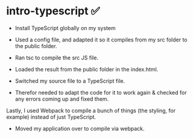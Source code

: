 # intro-typescript ✅

- Install TypeScript globally on my system

- Used a config file, and adapted it so it compiles from my src folder to the public folder. 
- Ran tsc to compile the src JS file. 
- Loaded the result from the public folder in the index.html.

- Switched my source file to a TypeScript file. 
- Therefor needed to adapt the code for it to work again & checked for any errors coming up and fixed them.


Lastly, I used Webpack to compile a bunch of things (the styling, for example) instead of just TypeScript.
- Moved my application over to compile via webpack.

